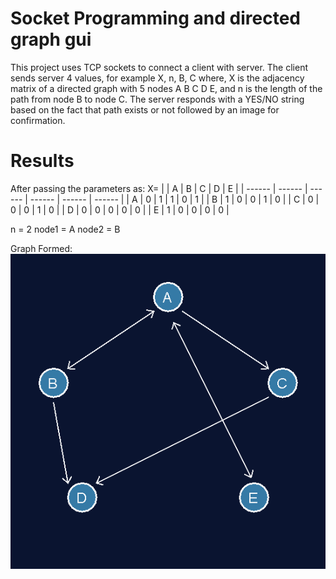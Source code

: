 # Socket Programming and directed graph gui

This project uses TCP sockets to connect a client with server. The client sends server 4 values, for example X, n, B, C where,  X is the adjacency matrix of a directed graph with 5 nodes A B C D E, and n is the length of the path from node B to node C. The server responds with a YES/NO string based on the fact that path exists or not followed by an image for confirmation.

# Results
After passing the parameters as:
X=
|  | A | B | C | D | E |
| ------ | ------ | ------ |  ------ |  ------ |  ------ | 
| A | 0 | 1 | 1 | 0 | 1 |
| B | 1 | 0 | 0 | 1 | 0 |
| C | 0 | 0 | 0 | 1 | 0 |
| D | 0 | 0 | 0 | 0 | 0 |
| E | 1 | 0 | 0 | 0 | 0 |


n = 2
node1 = A
node2 = B

Graph Formed:
![Alt text](/GraphImageFrame1606259566149.png?raw=true "GraphImage")
